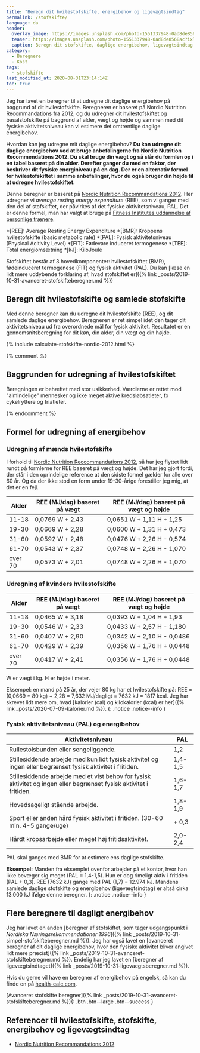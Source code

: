 ```yaml
---
title: "Beregn dit hvilestofskifte, energibehov og ligevægtsindtag"
permalink: /stofskifte/
language: da
header:
  overlay_image: https://images.unsplash.com/photo-1551337948-0ad8de8568ac?ixlib=rb-1.2.1&ixid=eyJhcHBfaWQiOjEyMDd9&auto=format&fit=crop&w=1900&q=80
  teaser: https://images.unsplash.com/photo-1551337948-0ad8de8568ac?ixlib=rb-1.2.1&ixid=eyJhcHBfaWQiOjEyMDd9&auto=format&fit=crop&w=400&q=80
  caption: Beregn dit stofskifte, daglige energibehov, ligevægtsindtag og hvilestofskifte
category:
  - Beregnere
  - Kost
tags:
  - stofskifte
last_modified_at: 2020-08-31T23:14:14Z
toc: true
---
```


Jeg har lavet en beregner til at udregne dit daglige energibehov på baggrund af dit hvilestofskifte. Beregneren er baseret på Nordic Nutrition Recommandations fra 2012, og du udregner dit hvilestofskiftet og basalstofskifte på baggrund af alder, vægt og højde og sammen med dit fysiske aktivitetsniveau kan vi estimere det omtrentlige daglige energibehov.

Hvordan kan jeg udregne mit daglige energibehov? **Du kan udregne dit daglige energibehov ved at bruge anbefalingerne fra Nordic Nutrition Recommendations 2012. Du skal bruge din vægt og så slår du formlen op i en tabel baseret på din alder. Derefter ganger du med en faktor, der beskriver dit fysiske energiniveau på en dag. Der er en alternativ formel for hvilestofskiftet i samme anbefalinger, hvor du også bruger din højde til at udregne hvilestofskiftet.**

Denne beregner er baseret på [Nordic Nutrition Recommandations 2012](https://www.norden.org/da/node/7832). Her udregner vi _average resting energy expenditure_ (REE), som vi ganger med den del af stofskiftet, der påvirkes af det fysiske aktivitetsniveau, PAL. Det er denne formel, man har valgt at bruge på [Fitness Institutes uddannelse af personlige trænere](https://fitness-institute.dk/).

*[REE]: Average Resting Energy Expenditure
*[BMR]: Kroppens hvilestofskifte (basic metabolic rate)
*[PAL]: Fysisk aktivitetsniveau (Physical Acitivity Level)
*[FIT]: Fødevare induceret termogenese
*[TEE]: Total energiomsætning
*[kJ]: KiloJoule

Stofskiftet består af 3 hovedkomponenter: hvilestofskiftet (BMR), fødeinduceret termogenese (FIT) og fysisk aktivitet (PAL). Du kan [læse en lidt mere uddybende forklaring af, hvad stofskiftet er]({% link _posts/2019-10-31-avanceret-stofskifteberegner.md %})

## Beregn dit hvilestofskifte og samlede stofskifte

Med denne beregner kan du udregne dit hvilestofskifte (REE), og dit samlede daglige energibehov. Beregneren er ret simpel idet den tager dit aktivitetsniveau ud fra overordnede mål for fysisk aktivitet. Resultatet er en gennemsnitsberegning for dit køn, din alder, din vægt og din højde.

{% include calculate-stofskifte-nordic-2012.html %}

{% comment %}

## Baggrunden for udregning af hvilestofskiftet

Beregningen er behæftet med stor usikkerhed. Værdierne er rettet mod "almindelige" mennesker og ikke meget aktive kredsløbsatleter, fx cykelryttere og triatleter.

{% endcomment %}

## Formel for udregning af energibehov

### Udregning af mænds hvilestofskifte

I forhold til [Nordic Nutrition Reccommandations 2012](https://www.norden.org/da/node/7832), så har jeg flyttet lidt rundt på formlerne for REE baseret på vægt og højde. Det har jeg gjort fordi, der står i den oprindelige reference at den sidste formel gælder for alle over 60 år. Og da der ikke stod en form under 19-30-årige forestiller jeg mig, at det er en fejl.

| Alder   | REE (MJ/dag) baseret på vægt  | REE (MJ/dag) baseret på vægt og højde |
|---------|-----------------|---------------------------|
|	11-18	  | 0,0769 W + 2.43 | 0,0651 W + 1,11 H + 1,25  |
| 19-30	  | 0,0669 W + 2,28 | 0,0600 W + 1,31 H + 0,473 |
| 31-60	  | 0,0592 W + 2,48 | 0,0476 W + 2,26 H - 0,574 |
| 61-70	  | 0,0543 W + 2,37 | 0,0748 W + 2,26 H - 1,070 |
| over 70	| 0,0573 W + 2,01 | 0,0748 W + 2,26 H - 1,070 |

### Udregning af kvinders hvilestofskifte

| Alder   | REE (MJ/dag) baseret på vægt  | REE (MJ/dag) baseret på vægt og højde |
|---------|-----------------|----------------------------|
| 11-18	  | 0,0465 W + 3,18 | 0,0393 W + 1,04 H + 1,93   |
| 19-30	  | 0,0546 W + 2,33 | 0,0433 W + 2,57 H - 1,180  |
| 31-60	  | 0,0407 W + 2,90 | 0,0342 W + 2,10 H - 0,0486 |
| 61-70	  | 0,0429 W + 2,39 | 0,0356 W + 1,76 H + 0,0448 | 
| over 70	| 0,0417 W + 2,41 | 0,0356 W + 1,76 H + 0,0448 |

W er vægt i kg. H er højde i meter.

Eksempel: en mand på 25 år, der vejer 80 kg har et hvilestofskifte på: REE = (0,0669 * 80 kg) + 2,28 = 7,632 MJ/dagligt = 7632 kJ = 1817 kcal. Jeg har skrevet lidt mere om, hvad [kalorier (cal) og kilokalorier (kcal) er her]({% link _posts/2020-07-09-kalorier.md %}).
{: .notice .notice--info }

### Fysisk aktivitetsniveau (PAL) og energibehov

| Aktivitetsniveau	                                                                                                  | PAL     |
|---------------------------------------------------------------------------------------------------------------------|---------|
| Rullestolsbunden eller sengeliggende.	                                                                              | 1,2     |
| Stillesiddende arbejde med kun lidt fysisk aktivitet og ingen eller begrænset fysisk aktivitet i fritiden.	        | 1,4-1,5 |
| Stillesiddende arbejde med et vist behov for fysisk aktivitet og ingen eller begrænset fysisk aktivitet i fritiden.	| 1,6-1,7 |
| Hovedsageligt stående arbejde.	                                                                                    | 1,8-1,9 |
| Sport eller anden hård fysisk aktivitet i fritiden. (30-60 min. 4-5 gange/uge)	                                    | + 0,3   |
| Hårdt kropsarbejde eller meget høj fritidsaktivitet.	                                                              | 2,0-2,4 |

PAL skal ganges med BMR for at estimere ens daglige stofskifte. 

**Eksempel:** Manden fra eksemplet ovenfor arbejder på et kontor, hvor han ikke bevæger sig meget (PAL = 1,4-1,5). Hun er dog rimeligt aktiv i fritiden (PAL + 0,3). REE (7632 kJ) gange med PAL (1,7) = 12.974 kJ. Mandens samlede daglige stofskifte og energibehov (ligevægtsindtag) er altså cirka 13.000 kJ ifølge denne beregner.
{: .notice .notice--info }

## Flere beregnere til dagligt energibehov

Jeg har lavet en anden [beregner af stofskiftet, som tager udgangspunkt i _Nordiska Næringsrekommendationer 1996_]({% link _posts/2019-10-31-simpel-stofskifteberegner.md %}). Jeg har også lavet en [avanceret beregner af dit daglige energibehov, hvor den fysiske aktivitet bliver angivet lidt mere præcist]({% link _posts/2019-10-31-avanceret-stofskifteberegner.md %}). Endelig har jeg lavet en [beregner af ligevægtsindtaget]({% link _posts/2019-10-31-ligevaegtsberegner.md %}).

Hvis du gerne vil have en beregner af energibehov på engelsk, så kan du finde en på  [health-calc.com](https://www.health-calc.com/diet/energy-expenditure-advanced).

[Avanceret stofskifte beregner]({% link _posts/2019-10-31-avanceret-stofskifteberegner.md %}){: .btn .btn--large .btn--success }

## Referencer til hvilestofskifte, stofskifte, energibehov og ligevægtsindtag

- [Nordic Nutrition Recommandations 2012](https://www.norden.org/da/node/7832)
